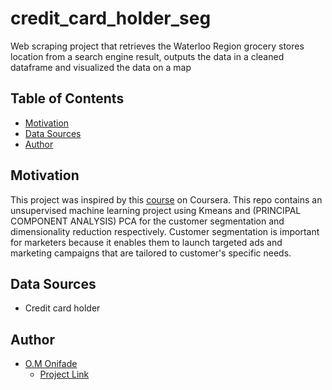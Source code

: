 # credit_card_holder_seg
Web scraping project that retrieves the Waterloo Region grocery stores location from a search engine result, outputs the data in a cleaned dataframe and visualized the data on a map

## Table of Contents
- [Motivation](https://github.com/Krismars19/webscrape_Waterloo_Region_stores#motivation)
- [Data Sources](https://github.com/Krismars19/webscrape_Waterloo_Region_stores#data-sources)
- [Author](https://github.com/Krismars19/webscrape_Waterloo_Region_stores#author)

## Motivation
This project was inspired by this [course](https://www.coursera.org/projects/machine-learning-for-customer-segmentation) on Coursera. This repo contains an unsupervised machine learning project using Kmeans and (PRINCIPAL COMPONENT ANALYSIS) PCA for the customer segmentation and dimensionality reduction respectively. Customer segmentation is important for marketers because it enables them to launch targeted ads and marketing campaigns that are tailored to customer's specific needs.

## Data Sources
- Credit card holder 

## Author
- [O.M Onifade](https://www.linkedin.com/in/odunayoonifade/)
  - [Project Link]()


